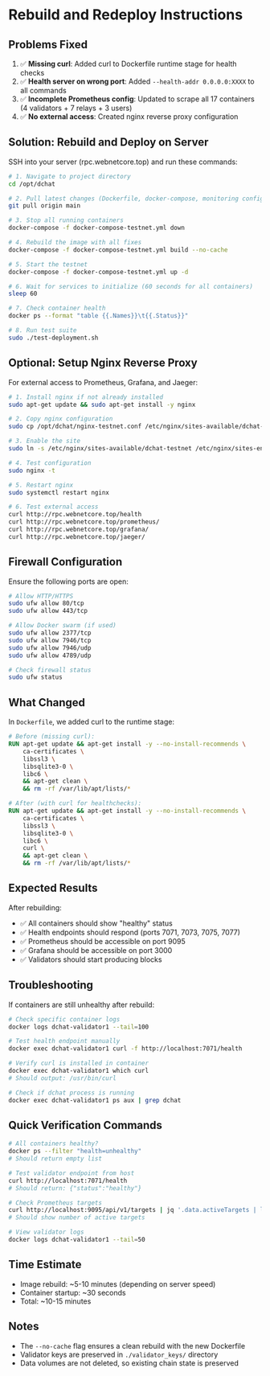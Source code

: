 # Rebuild and Redeploy Instructions

## Problems Fixed

1. ✅ **Missing curl**: Added curl to Dockerfile runtime stage for health checks
2. ✅ **Health server on wrong port**: Added `--health-addr 0.0.0.0:XXXX` to all commands
3. ✅ **Incomplete Prometheus config**: Updated to scrape all 17 containers (4 validators + 7 relays + 3 users)
4. ✅ **No external access**: Created nginx reverse proxy configuration

## Solution: Rebuild and Deploy on Server

SSH into your server (rpc.webnetcore.top) and run these commands:

```bash
# 1. Navigate to project directory
cd /opt/dchat

# 2. Pull latest changes (Dockerfile, docker-compose, monitoring configs, nginx)
git pull origin main

# 3. Stop all running containers
docker-compose -f docker-compose-testnet.yml down

# 4. Rebuild the image with all fixes
docker-compose -f docker-compose-testnet.yml build --no-cache

# 5. Start the testnet
docker-compose -f docker-compose-testnet.yml up -d

# 6. Wait for services to initialize (60 seconds for all containers)
sleep 60

# 7. Check container health
docker ps --format "table {{.Names}}\t{{.Status}}"

# 8. Run test suite
sudo ./test-deployment.sh
```

## Optional: Setup Nginx Reverse Proxy

For external access to Prometheus, Grafana, and Jaeger:

```bash
# 1. Install nginx if not already installed
sudo apt-get update && sudo apt-get install -y nginx

# 2. Copy nginx configuration
sudo cp /opt/dchat/nginx-testnet.conf /etc/nginx/sites-available/dchat-testnet

# 3. Enable the site
sudo ln -s /etc/nginx/sites-available/dchat-testnet /etc/nginx/sites-enabled/

# 4. Test configuration
sudo nginx -t

# 5. Restart nginx
sudo systemctl restart nginx

# 6. Test external access
curl http://rpc.webnetcore.top/health
curl http://rpc.webnetcore.top/prometheus/
curl http://rpc.webnetcore.top/grafana/
curl http://rpc.webnetcore.top/jaeger/
```

## Firewall Configuration

Ensure the following ports are open:

```bash
# Allow HTTP/HTTPS
sudo ufw allow 80/tcp
sudo ufw allow 443/tcp

# Allow Docker swarm (if used)
sudo ufw allow 2377/tcp
sudo ufw allow 7946/tcp
sudo ufw allow 7946/udp
sudo ufw allow 4789/udp

# Check firewall status
sudo ufw status
```

## What Changed

In `Dockerfile`, we added curl to the runtime stage:

```dockerfile
# Before (missing curl):
RUN apt-get update && apt-get install -y --no-install-recommends \
    ca-certificates \
    libssl3 \
    libsqlite3-0 \
    libc6 \
    && apt-get clean \
    && rm -rf /var/lib/apt/lists/*

# After (with curl for healthchecks):
RUN apt-get update && apt-get install -y --no-install-recommends \
    ca-certificates \
    libssl3 \
    libsqlite3-0 \
    libc6 \
    curl \
    && apt-get clean \
    && rm -rf /var/lib/apt/lists/*
```

## Expected Results

After rebuilding:
- ✅ All containers should show "healthy" status
- ✅ Health endpoints should respond (ports 7071, 7073, 7075, 7077)
- ✅ Prometheus should be accessible on port 9095
- ✅ Grafana should be accessible on port 3000
- ✅ Validators should start producing blocks

## Troubleshooting

If containers are still unhealthy after rebuild:

```bash
# Check specific container logs
docker logs dchat-validator1 --tail=100

# Test health endpoint manually
docker exec dchat-validator1 curl -f http://localhost:7071/health

# Verify curl is installed in container
docker exec dchat-validator1 which curl
# Should output: /usr/bin/curl

# Check if dchat process is running
docker exec dchat-validator1 ps aux | grep dchat
```

## Quick Verification Commands

```bash
# All containers healthy?
docker ps --filter "health=unhealthy"
# Should return empty list

# Test validator endpoint from host
curl http://localhost:7071/health
# Should return: {"status":"healthy"}

# Check Prometheus targets
curl http://localhost:9095/api/v1/targets | jq '.data.activeTargets | length'
# Should show number of active targets

# View validator logs
docker logs dchat-validator1 --tail=50
```

## Time Estimate
- Image rebuild: ~5-10 minutes (depending on server speed)
- Container startup: ~30 seconds
- Total: ~10-15 minutes

## Notes
- The `--no-cache` flag ensures a clean rebuild with the new Dockerfile
- Validator keys are preserved in `./validator_keys/` directory
- Data volumes are not deleted, so existing chain state is preserved
